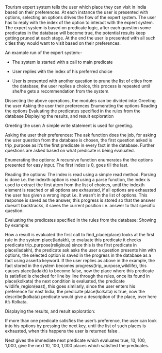 
Tourism expert system tells the user which place they can visit in India based on their preferences. At each instance the user is presented with options, selecting an options drives the flow of the expert system.
The user has to reply with the index of the option to interact with the expert system.
The expert system is based on predicate logic, after each question some predicates in the database will become true, the potential results keep getting pruned at each stage. At the end the user is presented with all such cities they would want to visit based on their preferences.

An example run of the expert system:-

* The system is started with a call to main predicate

* User replies with the index of his preferred choice

* User is presented with another question to prune the list of cities from the database, the user replies a choice, this process is repeated until she/he gets a recommendation from the system.


Dissecting the above operations, the modules can be divided into: 
Greeting the user
Asking the user their preferences
Enumerating the options
Reading the options
Evaluating the predicates specified in the rules from the database
Displaying the results, and result exploration

Greeting the user:
A simple write statement is used for greeting.

Asking the user their preferences:
The ask function does the job, for asking the user question from the database is chosen, the first question asked is trip_purpose as it’s the first predicate in every fact in the database. Further questions are asked based on what predicate is being evaluated.

Enumerating the options:
A recursive function enumerates the the options presented for easy input.
The first index is 0, goes till the last.

Reading the options:
The index is read using a simple read method.
Parsing is done i.e. the indexth option is read using a parse function,
the index is used to extract the first atom from the list of choices, until the indexth element is reached or all options are exhausted, if all options are exhausted the user has given a wrong input i.e. it wasn't in the list of options.
This response is saved as the answer, this progress is stored so that the answer doesn’t backtracks, it saves the current position i.e. answer to that specific question.

Evaluating the predicates specified in the rules from the database:
Showing by example:

How a result is evaluated the first call to find_place(place) looks at the first rule in the system place(ladakh), to evaluate this predicate it checks predicate trip_purpose(religious) since this is the first predicate in place(ladakh), the predicate ask asks the user a question presents him with options, the selected option is saved in the progress in the database as a fact using asserta keyword.
If the user replies as above in the example, the fact stored in the system becomes progress(trip_purpose,wildlife), this causes place(ladakh) to become false, now the place where this predicate is satisfied is checked for line by line through the rules, once its found in place(kolkata) the next condition is evaluated, the predicate wildlife_region(east), this goes similarly, since the user enters his preference for east India, the predicate place(kolkata) is true, now the describe(kolkata) predicate would give a description of the place, over here it’s Kolkata.

Displaying the results, and result exploration:

If more than one predicate satisfies the user’s preference, the user can look into his options by pressing the next key, until the list of such places is exhausted, when this happens the user is returned false .

Next gives the immediate next predicate which evaluates true, 10, 100, 1,000, give the next 10, 100, 1,000 places which satisfied the predicates.